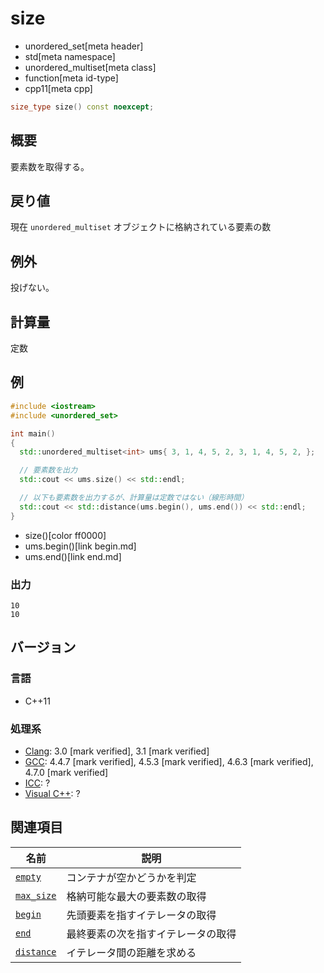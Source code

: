 # size
* unordered_set[meta header]
* std[meta namespace]
* unordered_multiset[meta class]
* function[meta id-type]
* cpp11[meta cpp]

```cpp
size_type size() const noexcept;
```

## 概要
要素数を取得する。


## 戻り値
現在 `unordered_multiset` オブジェクトに格納されている要素の数


## 例外
投げない。


## 計算量
定数


## 例
```cpp example
#include <iostream>
#include <unordered_set>

int main()
{
  std::unordered_multiset<int> ums{ 3, 1, 4, 5, 2, 3, 1, 4, 5, 2, };

  // 要素数を出力
  std::cout << ums.size() << std::endl;

  // 以下も要素数を出力するが、計算量は定数ではない（線形時間）
  std::cout << std::distance(ums.begin(), ums.end()) << std::endl;
}
```
* size()[color ff0000]
* ums.begin()[link begin.md]
* ums.end()[link end.md]

### 出力
```
10
10
```

## バージョン
### 言語
- C++11

### 処理系
- [Clang](/implementation.md#clang): 3.0 [mark verified], 3.1 [mark verified]
- [GCC](/implementation.md#gcc): 4.4.7 [mark verified], 4.5.3 [mark verified], 4.6.3 [mark verified], 4.7.0 [mark verified]
- [ICC](/implementation.md#icc): ?
- [Visual C++](/implementation.md#visual_cpp): ?

## 関連項目

| 名前 | 説明 |
|-----------------------------------------------|----------------------------|
| [`empty`](empty.md)                         | コンテナが空かどうかを判定 |
| [`max_size`](max_size.md)                   | 格納可能な最大の要素数の取得 |
| [`begin`](begin.md)                         | 先頭要素を指すイテレータの取得 |
| [`end`](end.md)                             | 最終要素の次を指すイテレータの取得 |
| [`distance`](/reference/iterator/distance.md) | イテレータ間の距離を求める |

